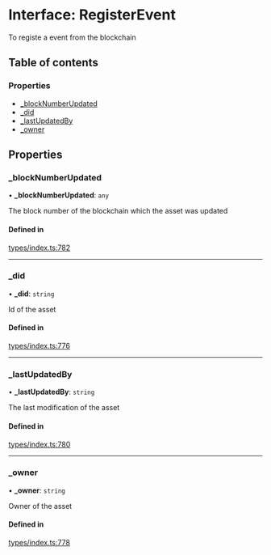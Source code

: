 # Interface: RegisterEvent

To registe a event from the blockchain

## Table of contents

### Properties

- [\_blockNumberUpdated](RegisterEvent.md#_blocknumberupdated)
- [\_did](RegisterEvent.md#_did)
- [\_lastUpdatedBy](RegisterEvent.md#_lastupdatedby)
- [\_owner](RegisterEvent.md#_owner)

## Properties

### \_blockNumberUpdated

• **\_blockNumberUpdated**: `any`

The block number of the blockchain which the asset was updated

#### Defined in

[types/index.ts:782](https://github.com/nevermined-io/react-components/blob/099fc1a/catalog/src/types/index.ts#L782)

___

### \_did

• **\_did**: `string`

Id of the asset

#### Defined in

[types/index.ts:776](https://github.com/nevermined-io/react-components/blob/099fc1a/catalog/src/types/index.ts#L776)

___

### \_lastUpdatedBy

• **\_lastUpdatedBy**: `string`

The last modification of the asset

#### Defined in

[types/index.ts:780](https://github.com/nevermined-io/react-components/blob/099fc1a/catalog/src/types/index.ts#L780)

___

### \_owner

• **\_owner**: `string`

Owner of the asset

#### Defined in

[types/index.ts:778](https://github.com/nevermined-io/react-components/blob/099fc1a/catalog/src/types/index.ts#L778)

